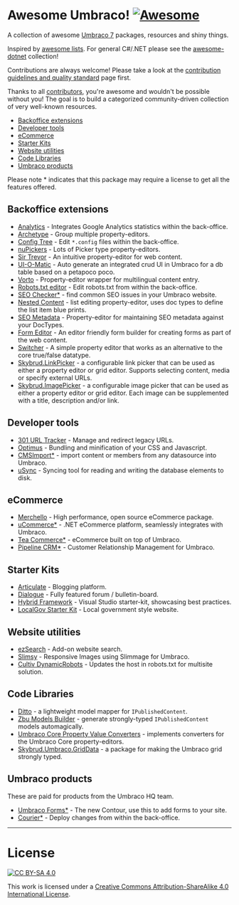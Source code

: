 # Awesome Umbraco! [![Awesome](https://cdn.rawgit.com/sindresorhus/awesome/d7305f38d29fed78fa85652e3a63e154dd8e8829/media/badge.svg)](https://github.com/sindresorhus/awesome)

A collection of awesome [Umbraco 7](http://umbraco.com/) packages, resources and shiny things.

Inspired by [awesome lists](https://github.com/sindresorhus/awesome). For general C#/.NET please see the [awesome-dotnet](https://github.com/quozd/awesome-dotnet/) collection!

Contributions are always welcome! Please take a look at the [contribution guidelines and quality standard](https://github.com/leekelleher/awesome-umbraco/blob/master/CONTRIBUTING.md) page first.

Thanks to all [contributors](https://github.com/leekelleher/awesome-umbraco/graphs/contributors), you're awesome and wouldn't be possible without you! The goal is to build a categorized community-driven collection of very well-known resources.

* [Backoffice extensions](#backoffice-extensions)
* [Developer tools](#developer-tools)
* [eCommerce](#ecommerce)
* [Starter Kits](#starter-kits)
* [Website utilities](#website-utilities)
* [Code Libraries](#code-libraries)
* [Umbraco products](#umbraco-products)

Please note * indicates that this package may require a license to get all the features offered.  

## Backoffice extensions

* [Analytics](http://our.umbraco.org/projects/backoffice-extensions/analytics) - Integrates Google Analytics statistics within the back-office.
* [Archetype](http://our.umbraco.org/projects/backoffice-extensions/archetype) - Group multiple property-editors. 
* [Config Tree](http://our.umbraco.org/projects/developer-tools/config-tree) - Edit `*.config` files within the back-office.
* [nuPickers](http://our.umbraco.org/projects/backoffice-extensions/nupickers) - Lots of Picker type property-editors.
* [Sir Trevor](http://our.umbraco.org/projects/backoffice-extensions/sir-trevor) - An intuitive property-editor for web content.
* [UI-O-Matic](https://our.umbraco.org/projects/developer-tools/ui-o-matic/) - Auto generate an integrated crud UI in Umbraco for a db table based on a petapoco poco.
* [Vorto](http://our.umbraco.org/projects/backoffice-extensions/vorto) - Property-editor wrapper for multilingual content entry.
* [Robots.txt editor](https://our.umbraco.org/projects/developer-tools/robotstxt-editor) - Edit robots.txt from within the back-office.
* [SEO Checker*](http://soetemansoftware.nl/seo-checker) - find common SEO issues in your Umbraco website.
* [Nested Content](https://our.umbraco.org/projects/backoffice-extensions/nested-content/) - list editing property-editor, uses doc types to define the list item blue prints.
* [SEO Metadata](https://our.umbraco.org/projects/backoffice-extensions/seo-metadata-for-umbraco/) - Property-editor for maintaining SEO metadata against your DocTypes.
* [Form Editor](https://github.com/kjac/FormEditor) - An editor friendly form builder for creating forms as part of the web content.
* [Switcher](https://our.umbraco.org/projects/backoffice-extensions/switcher/) - A simple property editor that works as an alternative to the core true/false datatype.
* [Skybrud.LinkPicker](https://github.com/skybrud/Skybrud.LinkPicker) - a configurable link picker that can be used as either a property editor or grid editor. Supports selecting content, media or specify external URLs.
* [Skybrud.ImagePicker](https://github.com/skybrud/Skybrud.ImagePicker) - a configurable image picker that can be used as either a property editor or grid editor. Each image can be supplemented with a title, description and/or link.

## Developer tools

* [301 URL Tracker](http://our.umbraco.org/projects/developer-tools/301-url-tracker) - Manage and redirect legacy URLs.
* [Optimus](http://our.umbraco.org/projects/developer-tools/optimus) - Bundling and minification of your CSS and Javascript.
* [CMSImport*](http://soetemansoftware.nl/cmsimport) - import content or members from any datasource into Umbraco.
* [uSync](https://our.umbraco.org/projects/developer-tools/usync/) - Syncing tool for reading and writing the database elements to disk.

## eCommerce

* [Merchello](http://www.merchello.com/) - High performance, open source eCommerce package.
* [uCommerce*](http://www.ucommerce.net/) - .NET eCommerce platform, seamlessly integrates with Umbraco.
* [Tea Commerce*](http://www.teacommerce.net/) - eCommerce built on top of Umbraco.
* [Pipeline CRM*](https://our.umbraco.org/projects/backoffice-extensions/pipeline-crm/) - Customer Relationship Management for Umbraco.

## Starter Kits

* [Articulate](http://our.umbraco.org/projects/starter-kits/articulate) - Blogging platform.
* [Dialogue](http://our.umbraco.org/projects/collaboration/dialogue) -  Fully featured forum / bulletin-board.
* [Hybrid Framework](http://our.umbraco.org/projects/developer-tools/hybrid-framework-for-umbraco-v7) - Visual Studio starter-kit, showcasing best practices.
* [LocalGov Starter Kit](http://our.umbraco.org/projects/starter-kits/localgov-starter-kit) - Local government style website.

## Website utilities

* [ezSearch](http://our.umbraco.org/projects/website-utilities/ezsearch) - Add-on website search.
* [Slimsy](http://our.umbraco.org/projects/website-utilities/slimsy) - Responsive Images using Slimmage for Umbraco.
* [Cultiv DynamicRobots](https://our.umbraco.org/projects/website-utilities/cultiv-dynamicrobots) - Updates the host in robots.txt for multisite solution.

## Code Libraries

* [Ditto](https://our.umbraco.org/projects/developer-tools/ditto/) - a lightweight model mapper for `IPublishedContent`.
* [Zbu Models Builder](https://github.com/zpqrtbnk/Zbu.ModelsBuilder) - generate strongly-typed `IPublishedContent` models automagically.
* [Umbraco Core Property Value Converters](https://our.umbraco.org/projects/developer-tools/umbraco-core-property-value-converters) - implements converters for the Umbraco Core property-editors.
* [Skybrud.Umbraco.GridData](https://github.com/skybrud/Skybrud.Umbraco.GridData) - a package for making the Umbraco grid strongly typed.

## Umbraco products

These are paid for products from the Umbraco HQ team.

* [Umbraco Forms*](http://umbraco.com/forms) - The new Contour, use this to add forms to your site.
* [Courier*](http://umbraco.com/products/more-add-ons/courier-2) - Deploy changes from within the back-office.

---

# License

[![CC BY-SA 4.0](https://i.creativecommons.org/l/by-sa/4.0/88x31.png)](http://creativecommons.org/licenses/by-sa/4.0/)

This work is licensed under a [Creative Commons Attribution-ShareAlike 4.0 International License](http://creativecommons.org/licenses/by-sa/4.0/).
